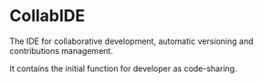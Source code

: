 # CollabIDE
The IDE for collaborative development, automatic versioning and contributions management.  

It contains the initial function for developer as code-sharing.